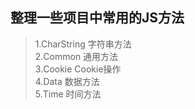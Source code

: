 ﻿## 整理一些项目中常用的JS方法

>1.CharString     字符串方法</br>
>2.Common         通用方法</br>
>3.Cookie         Cookie操作</br>
>4.Data           数据方法</br>
>5.Time           时间方法</br>